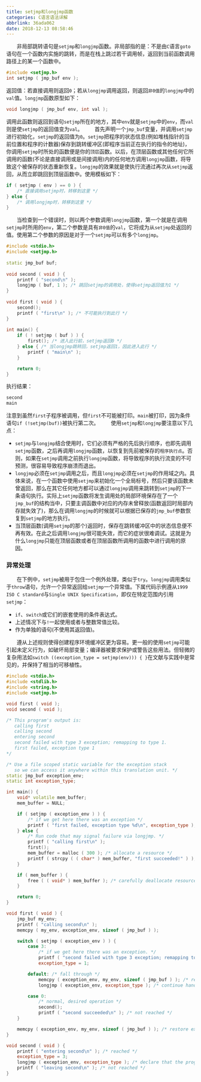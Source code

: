 ```yaml
---
title: setjmp和longjmp函数
categories: C语言语法详解
abbrlink: 36ada062
date: 2018-12-13 08:58:46
---
```

&emsp;&emsp;非局部跳转语句是`setjmp`和`longjmp`函数。非局部指的是：不是由`C`语言`goto`语句在一个函数内实施的跳转，而是在栈上跳过若干调用帧，返回到当前函数调用路径上的某一个函数中。<!--more-->

``` cpp
#include <setjmp.h>
int setjmp ( jmp_buf env );
```

返回值：若直接调用则返回`0`；若从`longjmp`调用返回，则返回`非0值`的`longjmp`中的`val`值。`longjmp`函数原型如下：

``` c
void longjmp ( jmp_buf env, int val );
```

调用此函数则返回到语句`setjmp`所在的地方，其中`env`就是`setjmp`中的`env`，而`val`则是使`setjmp`的返回值变为`val`。
&emsp;&emsp;首先声明一个`jmp_buf`变量，并调用`setjmp`进行初始化，`setjmp`的返回值为`0`。`setjmp`把程序的状态信息(例如堆栈指针的当前位置和程序的计数器)保存到跳转缓冲区(即程序当前正在执行的指令的地址)，你调用`setjmp`时所处的函数便是你的`顶层`函数。以后，在顶层函数或其他任何它所调用的函数(不论是直接调用或是间接调用)内的任何地方调用`longjmp`函数，将导致这个被保存的状态重新恢复。`longjmp`的效果就是使执行流通过再次从`setjmp`返回，从而立即跳回到顶层函数中。使用模板如下：

``` cpp
if ( setjmp ( env ) == 0 ) {
    /* 直接调用setjmp时，转移到这里 */
} else {
    /* 调用longjmp时，转移到这里 */
}
```

&emsp;&emsp;当检查到一个错误时，则以两个参数调用`longjmp`函数，第一个就是在调用`setjmp`时所用的`env`，第二个参数是具有`非0值`的`val`，它将成为从`setjmp`处返回的值。使用第二个参数的原因是对于一个`setjmp`可以有多个`longjmp`。

``` cpp
#include <stdio.h>
#include <setjmp.h>
​
static jmp_buf buf;
​
void second ( void ) {
    printf ( "second\n" );
    longjmp ( buf, 1 ); /* 跳回setjmp的调用处，使得setjmp返回值为1 */
}
​
void first ( void ) {
    second();
    printf ( "first\n" ); /* 不可能执行到此行 */
}
​
int main() {
    if ( ! setjmp ( buf ) ) {
        first(); /* 进入此行前，setjmp返回0 */
    } else { /* 当longjmp跳转回，setjmp返回1，因此进入此行 */
        printf ( "main\n" );
    }

    return 0;
}
```

执行结果：

``` bash
second
main
```

注意到虽然`first`子程序被调用，但`first`不可能被打印。`main`被打印，因为条件语句`if (!setjmp(buf))`被执行第二次。
&emsp;&emsp;使用`setjmp`和`longjmp`要注意以下几点：

- `setjmp`与`longjmp`结合使用时，它们必须有严格的先后执行顺序，也即先调用`setjmp`函数，之后再调用`longjmp`函数，以恢复到先前被保存的`程序执行点`。否则，如果在`setjmp`调用之前执行`longjmp`函数，将导致程序的执行流变的不可预测，很容易导致程序崩溃而退出。
- `longjmp`必须在`setjmp`调用之后，而且`longjmp`必须在`setjmp`的作用域之内。具体来说，在一个函数中使用`setjmp`来初始化一个全局标号，然后只要该函数未曾返回，那么在其它任何地方都可以通过`longjmp`调用来跳转到`setjmp`的下一条语句执行。实际上`setjmp`函数将发生调用处的局部环境保存在了一个`jmp_buf`的结构当中，只要主调函数中对应的内存未曾释放(函数返回时局部内存就失效了)，那么在调用`longjmp`的时候就可以根据已保存的`jmp_buf`参数恢复到`setjmp`的地方执行。
- 当顶层函数(调用`setjmp`的那个)返回时，保存在跳转缓冲区中的状态信息便不再有效。在此之后调用`longjmp`很可能失效，而它的症状很难调试。这就是为什么`longjmp`只能在顶层函数或者在顶层函数所调用的函数中进行调用的原因。

### 异常处理

&emsp;&emsp;在下例中，`setjmp`被用于包住一个例外处理，类似于`try`。`longjmp`调用类似于`throw`语句，允许一个异常返回给`setjmp`一个异常值。下属代码示例遵从`1999 ISO C standard`与`Single UNIX Specification`，即仅在特定范围内引用`setjmp`：

- `if`、`switch`或它们的嵌套使用的条件表达式。
- 上述情况下与`!`一起使用或者与整数常值比较。
- 作为单独的语句(不使用其返回值)。

&emsp;&emsp;遵从上述规则使得创建程序环境缓冲区更为容易。更一般的使用`setjmp`可能引起未定义行为，如破坏局部变量；编译器被要求保护或警告这些用法。但轻微的复杂用法如`switch ((exception_type = setjmp(env))) { }`在文献与实践中是常见的，并保持了相当的可移植性。

``` cpp
#include <stdio.h>
#include <stdlib.h>
#include <string.h>
#include <setjmp.h>

void first ( void );
void second ( void );

/* This program's output is:
   calling first
   calling second
   entering second
   second failed with type 3 exception; remapping to type 1.
   first failed, exception type 1
*/

/* Use a file scoped static variable for the exception stack
   so we can access it anywhere within this translation unit. */
static jmp_buf exception_env;
static int exception_type;

int main() {
    void* volatile mem_buffer;
    mem_buffer = NULL;

    if ( setjmp ( exception_env ) ) {
        /* if we get here there was an exception */
        printf ( "first failed, exception type %d\n", exception_type );
    } else {
        /* Run code that may signal failure via longjmp. */
        printf ( "calling first\n" );
        first();
        mem_buffer = malloc ( 300 ); /* allocate a resource */
        printf ( strcpy ( ( char* ) mem_buffer, "first succeeded!" ) ); /* ... this will not happen */
    }

    if ( mem_buffer ) {
        free ( ( void* ) mem_buffer ); /* carefully deallocate resource */
    }

    return 0;
}

void first ( void ) {
    jmp_buf my_env;
    printf ( "calling second\n" );
    memcpy ( my_env, exception_env, sizeof ( jmp_buf ) );

    switch ( setjmp ( exception_env ) ) {
        case 3:
            /* if we get here there was an exception. */
            printf ( "second failed with type 3 exception; remapping to type 1.\n" );
            exception_type = 1;

        default: /* fall through */
            memcpy ( exception_env, my_env, sizeof ( jmp_buf ) ); /* restore exception stack */
            longjmp ( exception_env, exception_type ); /* continue handling the exception */

        case 0:
            /* normal, desired operation */
            second();
            printf ( "second succeeded\n" ); /* not reached */
    }

    memcpy ( exception_env, my_env, sizeof ( jmp_buf ) ); /* restore exception stack */
}

void second ( void ) {
    printf ( "entering second\n" ); /* reached */
    exception_type = 3;
    longjmp ( exception_env, exception_type ); /* declare that the program has failed */
    printf ( "leaving second\n" ); /* not reached */
}
```